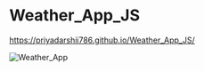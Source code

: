 # Weather_App_JS

https://priyadarshii786.github.io/Weather_App_JS/


![Weather_App](https://github.com/priyadarshii786/Weather_App_JS/assets/100780858/11750725-d013-4145-af4f-97d5d8eb161e)
